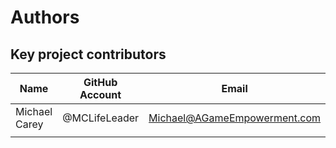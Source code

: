 # Authors

## Key project contributors

| Name                   | GitHub Account        | Email                                           |
|------------------------|-----------------------|-------------------------------------------------|
| Michael Carey          | @MCLifeLeader         | Michael@AGameEmpowerment.com                    |
|                        |                       |                                                 |